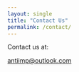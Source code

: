 ```yaml
---
layout: single
title: "Contact Us"
permalink: /contact/
---
```



Contact us at:

[antiimp@outlook.com](antiimp@outlook.com)